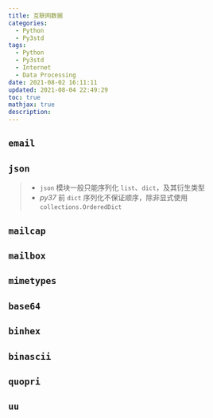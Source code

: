 ```yaml
---
title: 互联网数据
categories:
  - Python
  - Py3std
tags:
  - Python
  - Py3std
  - Internet
  - Data Processing
date: 2021-08-02 16:11:11
updated: 2021-08-04 22:49:29
toc: true
mathjax: true
description: 
---
```


##	`email`

##	`json`

> - `json` 模块一般只能序列化 `list`、`dict`，及其衍生类型
> - *py37* 前 `dict` 序列化不保证顺序，除非显式使用 `collections.OrderedDict`

##	`mailcap`

##	`mailbox`

##	`mimetypes`

##	`base64`

##	`binhex`

##	`binascii`

##	`quopri`

##	`uu`


